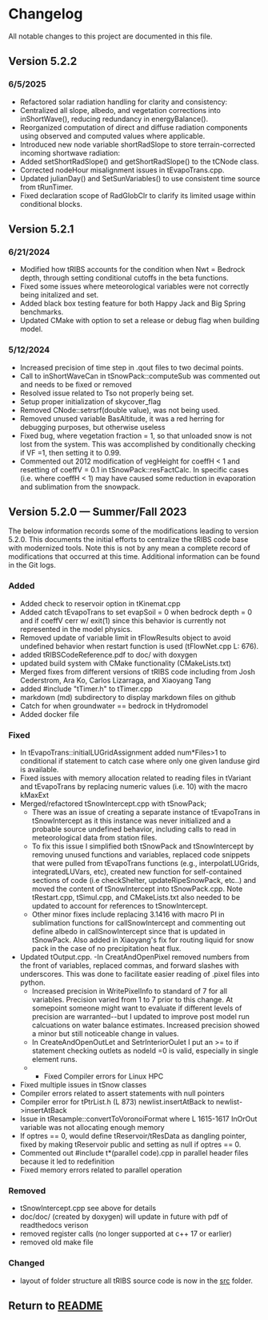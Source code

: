 <!--- CHANGELOG.md --->
# Changelog 
All notable changes to this project are documented in this file.

## Version 5.2.2
### 6/5/2025
* Refactored solar radiation handling for clarity and consistency:
* Centralized all slope, albedo, and vegetation corrections into inShortWave(), reducing redundancy in energyBalance().
* Reorganized computation of direct and diffuse radiation components using observed and computed values where applicable.
* Introduced new node variable shortRadSlope to store terrain-corrected incoming shortwave radiation:
* Added setShortRadSlope() and getShortRadSlope() to the tCNode class.
* Corrected nodeHour misalignment issues in tEvapoTrans.cpp.
* Updated julianDay() and SetSunVariables() to use consistent time source from tRunTimer.
* Fixed declaration scope of RadGlobClr to clarify its limited usage within conditional blocks.


## Version 5.2.1
### 6/21/2024
* Modified how tRIBS accounts for the condition when Nwt = Bedrock depth, through setting conditional cutoffs in the beta functions.
* Fixed some issues where meteorological variables were not correctly being initalized and set.
* Added black box testing feature for both Happy Jack and Big Spring benchmarks.
* Updated CMake with option to set a release or debug flag when building model.
###  5/12/2024
* Increased precision of time step in .qout files to two decimal points.
* Call to inShortWaveCan in tSnowPack::computeSub was commented out and needs to be fixed or removed
* Resolved issue related to Tso not properly being set.
* Setup proper initialization of skycover_flag
* Removed CNode::setrsrf(double value), was not being used.
* Removed unused variable BasAltitude, it was a red herring for debugging purposes, but otherwise useless
* Fixed bug, where vegetation fraction = 1, so that unloaded snow is not lost from the system. This was accomplished by conditionally checking if VF =1, then setting it to 0.99.
* Commented out 2012 modification of vegHeight for coeffH < 1 and resetting of coeffV = 0.1 in tSnowPack::resFactCalc. In specific cases (i.e. where coeffH < 1) may have caused some reduction in evaporation and sublimation from the snowpack.


## Version 5.2.0 — Summer/Fall 2023
The below information records some of the modifications leading to version 5.2.0. This documents the initial efforts to centralize the tRIBS code base with modernized  tools. Note this is not by any mean a complete record of modifications that occurred at this time. Additional information can be found in the Git logs.
### Added
- Added check to reservoir option in tKinemat.cpp
- Added catch tEvapoTrans to set evapSoil = 0 when bedrock depth = 0 and if coeffV cerr w/ exit(1) since this behavior is currently not represented in the model physics.
- Removed update of variable limit in tFlowResults object to avoid undefined behavior when restart function is used (tFlowNet.cpp L: 676).
- added tRIBSCodeReference.pdf to doc/ with doxygen
- updated build system with CMake functionality (CMakeLists.txt)
- Merged fixes from different versions of tRIBS code including from Josh Cederstrom, Ara Ko, Carlos Lizarraga, and Xiaoyang Tang
- added #include "tTimer.h" to tTimer.cpp
- markdown (md) subdirectory to display markdown files on github
- Catch for when groundwater == bedrock in tHydromodel
- Added docker file

### Fixed
- In tEvapoTrans::initialLUGridAssignment added num*Files>1 to conditional if statement to catch case where only one given landuse gird is available.
- Fixed issues with memory allocation related to reading files in tVariant and tEvapoTrans by replacing numeric values (i.e. 10) with the macro kMaxExt
- Merged/refactored tSnowIntercept.cpp with tSnowPack;
    - There was an issue of creating a separate instance of tEvapoTrans in tSnowIntercept as it this instance was never initialized and a probable source undefined behavior, including calls to read in meteorological data from station files.
    - To fix this issue I simplified both tSnowPack and tSnowIntercept by removing unused functions and variables, replaced code snippets that were pulled from tEvapoTrans functions (e.g., interpolatLUGrids, integratedLUVars, etc), created new function for self-contained sections of code (i.e checkShelter, updateRipeSnowPack, etc..) and moved the content of tSnowIntercept into tSnowPack.cpp. Note tRestart.cpp, tSimul.cpp, and CMakeLists.txt also needed to be updated to account for references to tSnowIntercept.
    - Other minor fixes include replacing 3.1416 with macro PI in sublimation functions for callSnowIntercept and commenting out define albedo in callSnowIntercept since that is updated in tSnowPack. Also added in Xiaoyang's fix for routing liquid for snow pack in the case of no precipitation heat flux.
- Updated tOutput.cpp.
  -In CreatAndOpenPixel removed numbers from the front of variables, replaced commas, and forward slashes with underscores. This was done to facilitate easier reading of .pixel files into python.
    - Increased precision in WritePixelInfo to standard of 7 for all variables. Precision varied from 1 to 7 prior to this change. At somepoint someone might want to evaluate if different levels of precision are warranted--but I updated to improve post model run calcuations on water balance estimates. Increased precision showed a minor but still noticeable change in values.
    - In CreateAndOpenOutLet and SetrInteriorOulet I put an >= to if statement checking outlets as nodeId =0  is valid, especially in single element runs.
    - - Fixed Compiler errors for Linux HPC
- Fixed multiple issues in tSnow classes
- Compiler errors related to assert statements with null pointers
- Compiler error for tPtrList.h (L 873) newlist.insertAtBack to newlist->insertAtBack
- Issue in tResample::convertToVoronoiFormat where L 1615-1617 InOrOut variable was not allocating enough memory
- If optres == 0, would define tReservoir/tResData as dangling pointer, fixed by making tReservoir public and setting as null if optres == 0.
- Commented out #include t*(parallel code).cpp in parallel header files because it led to redefinition
- Fixed memory errors related to parallel operation 

### Removed
- tSnowIntercept.cpp see above for details
- doc/doc/ (created by doxygen) will update in future with pdf of readthedocs verison
- removed register calls (no longer supported at c++ 17 or earlier)
- removed old make file

### Changed
- layout of folder structure all tRIBS source code is now in the [src](./../src) folder.

## Return to [README](../../README.md)


